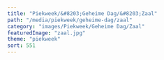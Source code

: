 ```yaml
---
title: "Piekweek/&#8203;Geheime Dag/&#8203;Zaal"
path: "/media/piekweek/geheime-dag/zaal"
category: "images/Piekweek/Geheime Dag/Zaal"
featuredImage: "zaal.jpg"
theme: "piekweek"
sort: 551
---
```


